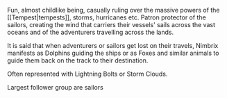 Fun, almost childlike being, casually ruling over the massive powers of the [[Tempest|tempests]], storms, hurricanes etc. Patron protector of the sailors, creating the wind that carriers their vessels' sails across the vast oceans and of the adventurers travelling across the lands.

It is said that when adventurers or sailors get lost on their travels, Nimbrix manifests as Dolphins guiding the ships or as Foxes and similar animals to guide them back on the track to their destination.

Often represented with Lightning Bolts or Storm Clouds.

Largest follower group are sailors